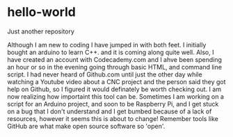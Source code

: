 # hello-world
Just another repository

Although I am new to coding I have jumped in with both feet. I initially bought an arduino to learn C++. and it is coming along quite well. Also, I have created an account with Codecademy.com and I ahve been spending an hour or so in the evening going through basic HTML, and command line script. I had never heard of Github.com until just the other day while watching a Youtube video about a CNC project and the person said they got help on Github, so I figured it would definately be worth checking out. I am now realizing how importaint this tool can be. Sometimes I am working on a script for an Arduino project, and soon to be Raspberry Pi, and I get stuck on a bug that I don't understand and I get bumbed because of a lack of resources, however it seems this is about to change!
Remember tools like GitHub are what make open source software so 'open'.
